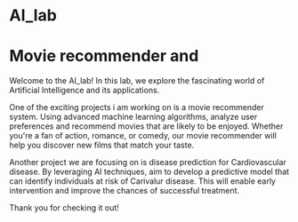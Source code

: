 # AI_lab

# Movie recommender and 

Welcome to the AI_lab! In this lab, we explore the fascinating world of Artificial Intelligence and its applications.

One of the exciting projects i am working on is a movie recommender system. Using advanced machine learning algorithms, analyze user preferences and recommend movies that are likely to be enjoyed. Whether you're a fan of action, romance, or comedy, our movie recommender will help you discover new films that match your taste.

Another project we are focusing on is disease prediction for Cardiovascular disease. By leveraging AI techniques, aim to develop a predictive model that can identify individuals at risk of Carivalur disease. This will enable early intervention and improve the chances of successful treatment.

Thank you for checking it out!
